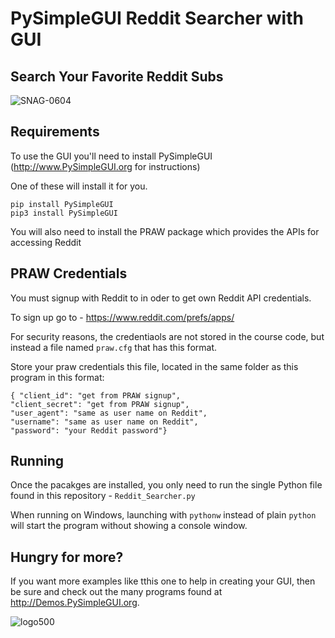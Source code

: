 # PySimpleGUI Reddit Searcher with GUI

## Search Your Favorite Reddit Subs

![SNAG-0604](https://user-images.githubusercontent.com/46163555/72357642-4d2f0c00-36b9-11ea-895a-6c87060352dc.jpg)



## Requirements

To use the GUI you'll need to install PySimpleGUI (http://www.PySimpleGUI.org for instructions)

One of these will install it for you.
```
pip install PySimpleGUI
pip3 install PySimpleGUI
```

You will also need to install the PRAW package which provides the APIs for accessing Reddit

## PRAW Credentials

You must signup with Reddit to in oder to get own Reddit API credentials.

To sign up go to - https://www.reddit.com/prefs/apps/ 

For security reasons, the credentiaols are not stored in the course code, but instead a file named `praw.cfg` that has this format.
    
Store your praw credentials this file, located in the same folder as this program in this format:

```
{ "client_id": "get from PRAW signup",
"client_secret": "get from PRAW signup",
"user_agent": "same as user name on Reddit", 
"username": "same as user name on Reddit",
"password": "your Reddit password"}  
```


## Running

Once the pacakges are installed, you only need to run the single Python file found in this repository - `Reddit_Searcher.py`

When running on Windows, launching with `pythonw` instead of plain `python` will start the program without showing a console window.



## Hungry for more?

If you want more examples like tthis one to help in creating your GUI, then be sure and check out the many programs found at http://Demos.PySimpleGUI.org. 

![logo500](https://user-images.githubusercontent.com/46163555/71866174-62150980-30d3-11ea-8a27-451849cd88ed.png)
